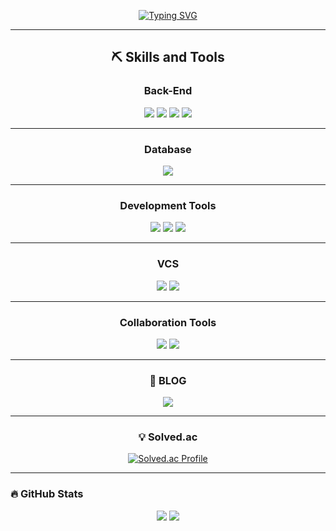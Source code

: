 <div align="center">

<!-- 헤더 이미지 -->
[![Typing SVG](https://readme-typing-svg.demolab.com?font=Chakra+Petch&size=28&pause=1000&color=EF7D1D&width=480&lines=Hi%2C+I%27m+Juchan%2C+a+Backend+Developer+🙋‍♀️)](https://git.io/typing-svg)

---

## ⛏️ Skills and Tools

### **Back-End**
<img src="https://img.shields.io/badge/Java-F44336?style=for-the-badge&logo=java&logoColor=white" />
<img src="https://img.shields.io/badge/Spring-6DB33F?style=for-the-badge&logo=spring&logoColor=white" />
<img src="https://img.shields.io/badge/Spring%20Data%20JPA-6DB33F?style=for-the-badge&logo=spring&logoColor=white" />
<img src="https://img.shields.io/badge/Spring%20Security-6DB33F?style=for-the-badge&logo=springsecurity&logoColor=white" />

---

### **Database**
<img src="https://img.shields.io/badge/MySQL-4479A1?style=for-the-badge&logo=mysql&logoColor=white" />

---

### **Development Tools**
<img src="https://img.shields.io/badge/IntelliJ%20IDEA-000000?style=for-the-badge&logo=intellijidea&logoColor=white" />
<img src="https://img.shields.io/badge/Postman-FF6C37?style=for-the-badge&logo=postman&logoColor=white" />
<img src="https://img.shields.io/badge/VS%20Code-007ACC?style=for-the-badge&logo=visualstudiocode&logoColor=white" />

---

### **VCS**
<img src="https://img.shields.io/badge/Git-F05032?style=for-the-badge&logo=git&logoColor=white" />
<img src="https://img.shields.io/badge/GitHub-181717?style=for-the-badge&logo=github&logoColor=white" />

---

### **Collaboration Tools**
<img src="https://img.shields.io/badge/Notion-000000?style=for-the-badge&logo=notion&logoColor=white" />
<img src="https://img.shields.io/badge/Slack-4A154B?style=for-the-badge&logo=slack&logoColor=white" />

---

### 🌈 BLOG
<a href="https://velog.io/@yjc1116/posts">
  <img src="https://img.shields.io/badge/Velog-1EBC8F.svg?style=for-the-badge&logo=velog&logoColor=white" />
</a>

---

### 💡 Solved.ac
[![Solved.ac Profile](http://mazassumnida.wtf/api/v2/generate_badge?boj=yjc7241)](https://solved.ac/yjc7241/)

</div>

---

### 🔥 GitHub Stats
<div align="center">
  <img src="https://github-readme-stats.vercel.app/api/top-langs/?username=jjuchan&layout=compact&theme=dark" />
  <img src="https://github-profile-summary-cards.vercel.app/api/cards/profile-details?username=jjuchan&theme=dark" />
  
</div>
